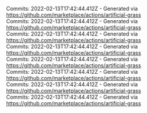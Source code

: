 Commits: 2022-02-13T17:42:44.412Z - Generated via https://github.com/marketplace/actions/artificial-grass
<br>
Commits: 2022-02-13T17:42:44.412Z - Generated via https://github.com/marketplace/actions/artificial-grass
<br>
Commits: 2022-02-13T17:42:44.412Z - Generated via https://github.com/marketplace/actions/artificial-grass
<br>
Commits: 2022-02-13T17:42:44.412Z - Generated via https://github.com/marketplace/actions/artificial-grass
<br>
Commits: 2022-02-13T17:42:44.412Z - Generated via https://github.com/marketplace/actions/artificial-grass
<br>
Commits: 2022-02-13T17:42:44.412Z - Generated via https://github.com/marketplace/actions/artificial-grass
<br>
Commits: 2022-02-13T17:42:44.412Z - Generated via https://github.com/marketplace/actions/artificial-grass
<br>
Commits: 2022-02-13T17:42:44.412Z - Generated via https://github.com/marketplace/actions/artificial-grass
<br>
